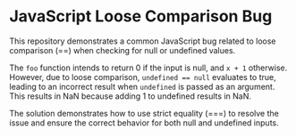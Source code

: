 # JavaScript Loose Comparison Bug

This repository demonstrates a common JavaScript bug related to loose comparison (==) when checking for null or undefined values.

The `foo` function intends to return 0 if the input is null, and `x + 1` otherwise. However, due to loose comparison, `undefined == null` evaluates to true, leading to an incorrect result when `undefined` is passed as an argument. This results in NaN because adding 1 to undefined results in NaN.

The solution demonstrates how to use strict equality (===) to resolve the issue and ensure the correct behavior for both null and undefined inputs.